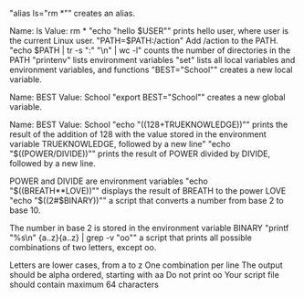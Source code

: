 "alias ls="rm *"" creates an alias.

Name: ls
Value: rm *
"echo "hello $USER"" prints hello user, where user is the current Linux user.
"PATH=$PATH:/action" Add /action to the PATH. 
"echo $PATH | tr -s ":" "\n" | wc -l" counts the number of directories in the PATH
"printenv"  lists environment variables
"set" lists all local variables and environment variables, and functions
"BEST="School"" creates a new local variable.

Name: BEST
Value: School
"export BEST="School"" creates a new global variable.

Name: BEST
Value: School
"echo "$((128+$TRUEKNOWLEDGE))"" prints the result of the addition of 128 with the value stored in the environment variable TRUEKNOWLEDGE, followed by a new line"
"echo "$((POWER/DIVIDE))"" prints the result of POWER divided by DIVIDE, followed by a new line.

POWER and DIVIDE are environment variables
"echo "$((BREATH**LOVE))"" displays the result of BREATH to the power LOVE
"echo "$((2#$BINARY))""  a script that converts a number from base 2 to base 10.

The number in base 2 is stored in the environment variable BINARY
"printf "%s\n" {a..z}{a..z} | grep -v "oo"" a script that prints all possible combinations of two letters, except oo.

Letters are lower cases, from a to z
One combination per line
The output should be alpha ordered, starting with aa
Do not print oo
Your script file should contain maximum 64 characters

